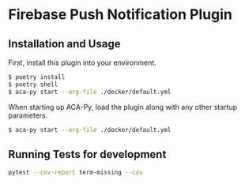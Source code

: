 Firebase Push Notification Plugin
=======================================

## Installation and Usage

First, install this plugin into your environment.

```sh
$ poetry install
$ poetry shell
$ aca-py start --arg-file ./docker/default.yml
```

When starting up ACA-Py, load the plugin along with any other startup
parameters.

```sh
$ aca-py start --arg-file ./docker/default.yml
```
## Running Tests for development

```sh
pytest --cov-report term-missing --cov
```